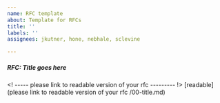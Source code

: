 ```yaml
---
name: RFC template
about: Template for RFCs
title: ''
labels: ''
assignees: jkutner, hone, nebhale, sclevine

---
```


##### RFC: Title goes here
<! ----- please link to readable version of your rfc --------- !>
[readable](please link to readable version of your rfc /00-title.md)
